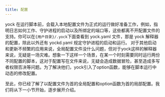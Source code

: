 ```yaml
---
title: 配置
---
```


yock 在运行脚本前，会载入本地配置文件为正式的运行做好准备工作，例如，指明日志如何工作、守护进程的启动以及所绑定的端口等，这些都离不开配置文件的支持。你可以在`{用户目录}/.yock`下面查看到 yock.yaml 文件，那是 yock 解释器的配置，除此以外还有 yockd.yaml 规定守护进程的启动和运行。
对于其他启动和更新不频繁的应用来说，全局配置文件没什么问题，但对于yock这样的解释器来说，无疑是一场灾难。想象一下这样一个场景，在某一个时刻需要同时运行两份不同配置的脚本，这对于配置写在文件来说，无疑会造成数据冒险，甚至造成多写者权限否决等问题。为了解决他们，yock引入了option函数，能够在脚本运行中动态的修改配置。

至此，你已经了解了以配置文件为首的全局配置和option函数为首的局部配置。我们将从下一小节开始，逐步展开介绍。